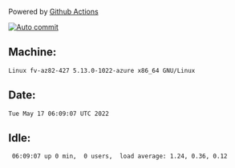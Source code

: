 Powered by [Github Actions](https://github.com/features/actions)

[![Auto commit](https://github.com/gyfary/workstation/workflows/Auto%20commit/badge.svg)](https://github.com/gyfary/workstation/actions?query=workflow%3A%22Auto+commit%22)

## Machine:
```
Linux fv-az82-427 5.13.0-1022-azure x86_64 GNU/Linux
```
## Date:
```
Tue May 17 06:09:07 UTC 2022
```
## Idle:
```
 06:09:07 up 0 min,  0 users,  load average: 1.24, 0.36, 0.12
```
